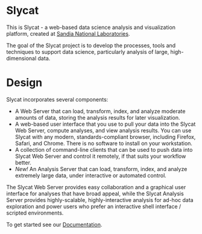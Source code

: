 # Slycat

This is Slycat - a web-based data science analysis and visualization platform, created at [Sandia National Laboratories](http://www.sandia.gov).

The goal of the Slycat project is to develop the processes, tools and techniques to support data science, particularly analysis of large, high-dimensional data.

# Design

Slycat incorporates several components:

* A Web Server that can load, transform, index, and analyze moderate amounts of data, storing the analysis results for later visualization.
* A web-based user interface that you use to pull your data into the Slycat Web Server, compute
  analyses, and view analysis results. You can use Slycat with any modern,
  standards-compliant browser, including Firefox, Safari, and Chrome.  There is
  no software to install on your workstation.
* A collection of command-line clients that can be used to push data into
  Slycat Web Server and control it remotely, if that suits your workflow better.
* *New!* An Analysis Server that can load, transform, index, and analyze extremely large data, under interactive or automated control.

The Slycat Web Server provides easy collaboration and a graphical user interface for analyses that have broad appeal, while the Slycat Analysis Server provides highly-scalable, highly-interactive analysis for ad-hoc data exploration and power users who prefer an interactive shell interface / scripted environments.

To get started see our [Documentation](https://github.com/sandialabs/slycat/wiki).
